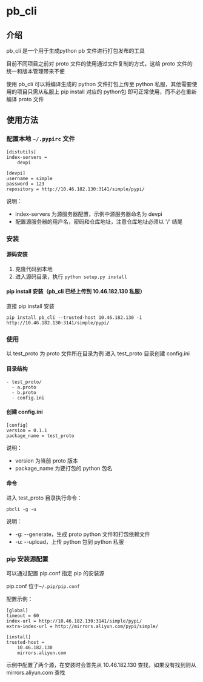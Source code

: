 # pb_cli

## 介绍
pb_cli 是一个用于生成python pb 文件进行打包发布的工具

目前不同项目之前对 proto 文件的使用通过文件复制的方式，这给 proto 文件的统一和版本管理带来不便

使用 pb_cli 可以将编译生成的 python 文件打包上传至 python 私服，其他需要使用的项目只需从私服上 pip install 对应的 python包 即可正常使用，而不必在重新编译 proto 文件

## 使用方法
### 配置本地 `~/.pypirc` 文件
```
[distutils]
index-servers =
    devpi

[devpi]
username = simple
password = 123
repository = http://10.46.182.130:3141/simple/pypi/

```
说明：
- index-servers 为源服务器配置，示例中源服务器命名为 devpi
- 配置源服务器的用户名，密码和仓库地址，注意仓库地址必须以 '/' 结尾

### 安装
#### 源码安装
1. 克隆代码到本地
2. 进入源码目录，执行 ```python setup.py install```

#### pip install 安装（pb_cli 已经上传到 10.46.182.130 私服）
直接 pip install 安装
```
pip install pb_cli --trusted-host 10.46.182.130 -i http://10.46.182.130:3141/simple/pypi/
```

### 使用
以 test_proto 为 proto 文件所在目录为例
进入 test_proto 目录创建 config.ini
#### 目录结构
```
- test_proto/
  - a.proto
  - b.proto
  - config.ini
```
#### 创建 config.ini

```
[config]
version = 0.1.1
package_name = test_proto
```
说明：
- version 为当前 proto 版本
- package_name 为要打包的 python 包名

#### 命令
进入 test_proto 目录执行命令：
```
pbcli -g -u
```
说明：
- -g: --generate，生成 proto python 文件和打包依赖文件
- -u: --upload，上传 python 包到 python 私服

### pip 安装源配置
可以通过配置 pip.conf 指定 pip 的安装源

pip.conf 位于`~/.pip/pip.conf`

配置示例：
```
[global]
timeout = 60
index-url = http://10.46.182.130:3141/simple/pypi/
extra-index-url = http://mirrors.aliyun.com/pypi/simple/

[install]
trusted-host =
    10.46.182.130
    mirrors.aliyun.com
```
示例中配置了两个源，在安装时会首先从 10.46.182.130 查找，如果没有找到则从 mirrors.aliyun.com 查找